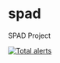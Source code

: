 # spad
SPAD Project


[![Total alerts](https://img.shields.io/lgtm/alerts/g/ncisectest/spad.svg?logo=lgtm&logoWidth=18)](https://lgtm.com/projects/g/ncisectest/spad/alerts/)
